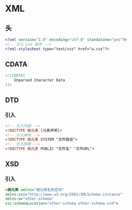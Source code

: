 # XML

## 头

```xml
<?xml version="1.0" encoding="utf-8" standalone="yes"?>
<!-- 引入 css 指令 -->
<?xml-stylesheet type="text/css" href="a.css"?>
```

## CDATA

```xml
<![CDATA[
	Unparsed Character Data
]]>
```

## DTD

### 引入

```xml
<!-- 引入内部 -->
<!DOCTYPE 根元素 [元素声明]>
<!-- 引入本地 -->
<!DOCTYPE 根元素 SYSTEM "文件路径">
<!-- 引入网络 -->
<!DOCTYPE 根元素 PUBLIC "文件名" "文件URL">
```

## XSD

### 引入

```xml
<根元素 xmlns="根元素名称空间"
xmlns:xsi="http://www.w3.org/2001/XMLSchema-instance"
xmlns:o="other-schema"
xsi:schemaLocation="other-schema other-schema.xsd">
```